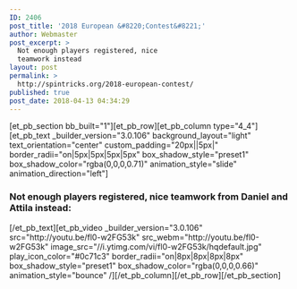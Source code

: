 ```yaml
---
ID: 2406
post_title: '2018 European &#8220;Contest&#8221;'
author: Webmaster
post_excerpt: >
  Not enough players registered, nice
  teamwork instead
layout: post
permalink: >
  http://spintricks.org/2018-european-contest/
published: true
post_date: 2018-04-13 04:34:29
---
```

[et_pb_section bb_built="1"][et_pb_row][et_pb_column type="4_4"][et_pb_text _builder_version="3.0.106" background_layout="light" text_orientation="center" custom_padding="20px||5px|" border_radii="on|5px|5px|5px|5px" box_shadow_style="preset1" box_shadow_color="rgba(0,0,0,0.71)" animation_style="slide" animation_direction="left"]
<h3>Not enough players registered, nice teamwork from Daniel and Attila instead:</h3>
[/et_pb_text][et_pb_video _builder_version="3.0.106" src="http://youtu.be/fl0-w2FG53k" src_webm="http://youtu.be/fl0-w2FG53k" image_src="//i.ytimg.com/vi/fl0-w2FG53k/hqdefault.jpg" play_icon_color="#0c71c3" border_radii="on|8px|8px|8px|8px" box_shadow_style="preset1" box_shadow_color="rgba(0,0,0,0.66)" animation_style="bounce" /][/et_pb_column][/et_pb_row][/et_pb_section]